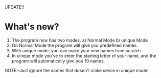 UPDATE!!
# What's new?
1) The program now has two modes. a) Normal Mode b) unique Mode 
2) On Normal Mode the program will give you predefined names.
3) With unique mode, you can make your new names from scratch.
4) In uinque mode you've to enter the starting letter of your name, and the program will automatically give you 10 names.

NOTE:-Just ignore the names that dosen't make sense in unique mode!
